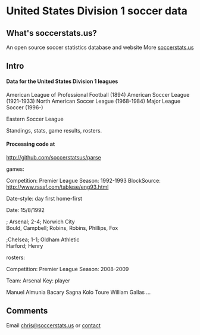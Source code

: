 # United States Division 1 soccer data

## What's soccerstats.us?

An open source soccer statistics database and website
More [soccerstats.us](http://www.soccerstats.us)

## Intro

#### Data for the United States Division 1 leagues

American League of Professional Football (1894)
American Soccer League (1921-1933)
North American Soccer League (1968-1984)
Major League Soccer (1996-)

Eastern Soccer League

Standings, stats, game results, rosters.


#### Processing code at
http://github.com/soccerstatsus/parse


games: 

Competition: Premier League
Season: 1992-1993
BlockSource: http://www.rsssf.com/tablese/eng93.html

Date-style: day first
home-first

Date: 15/8/1992

; Arsenal; 2-4; Norwich City                
Bould, Campbell; Robins, Robins, Phillips, Fox

;Chelsea; 1-1; Oldham Athletic             
Harford; Henry

rosters: 

Competition: Premier League
Season: 2008-2009

Team: Arsenal
Key: player

Manuel Almunia
Bacary Sagna
Kolo Toure
William Gallas
...


## Comments

Email chris@soccerstats.us or [contact](http://www.soccerstats.us/contact)







